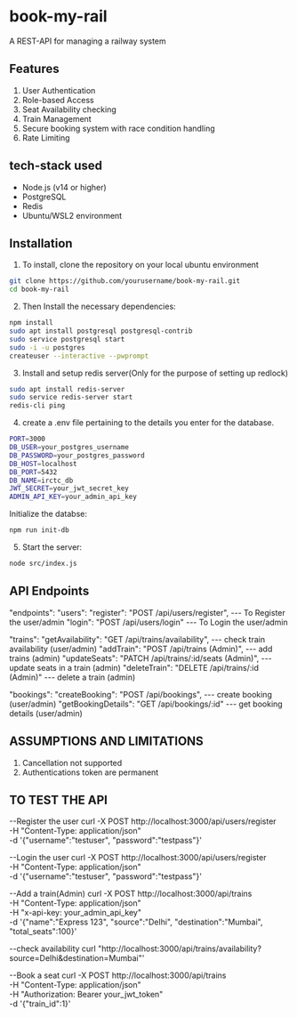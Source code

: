 # book-my-rail
A REST-API for managing a railway system

## Features
1. User Authentication
2. Role-based Access
3. Seat Availability checking
4. Train Management
5. Secure booking system with race condition handling
6. Rate Limiting

## tech-stack used
- Node.js (v14 or higher)
- PostgreSQL
- Redis
- Ubuntu/WSL2 environment

## Installation
1. To install, clone the repository on your local ubuntu environment
```bash
git clone https://github.com/yourusername/book-my-rail.git
cd book-my-rail
```

2. Then Install the necessary dependencies:
```bash
npm install
sudo apt install postgresql postgresql-contrib
sudo service postgresql start
sudo -i -u postgres
createuser --interactive --pwprompt
```

3. Install and setup redis server(Only for the purpose of setting up redlock)
```bash
sudo apt install redis-server
sudo service redis-server start
redis-cli ping
```

4. create a .env file pertaining to the details you enter for the database.
```bash
PORT=3000
DB_USER=your_postgres_username
DB_PASSWORD=your_postgres_password
DB_HOST=localhost
DB_PORT=5432
DB_NAME=irctc_db
JWT_SECRET=your_jwt_secret_key
ADMIN_API_KEY=your_admin_api_key
```

Initialize the databse:
```bash
npm run init-db
```

5. Start the server:
```bash
node src/index.js
```

## API Endpoints
"endpoints": 
"users": 
    "register": "POST /api/users/register", --- To Register the user/admin
    "login": "POST /api/users/login" --- To Login the user/admin

"trains": 
    "getAvailability": "GET /api/trains/availability", --- check train availability (user/admin)
    "addTrain": "POST /api/trains (Admin)", --- add trains (admin)
    "updateSeats": "PATCH /api/trains/:id/seats (Admin)", --- update seats in a train (admin)
    "deleteTrain": "DELETE /api/trains/:id (Admin)" --- delete a train (admin)

"bookings": 
    "createBooking": "POST /api/bookings", --- create booking (user/admin)
    "getBookingDetails": "GET /api/bookings/:id" --- get booking details (user/admin)



## ASSUMPTIONS AND LIMITATIONS
1. Cancellation not supported
2. Authentications token are permanent

## TO TEST THE API
--Register the user
curl -X POST http://localhost:3000/api/users/register \
-H "Content-Type: application/json" \
-d '{"username":"testuser", "password":"testpass"}'

--Login the user
curl -X POST http://localhost:3000/api/users/register \
-H "Content-Type: application/json" \
-d '{"username":"testuser", "password":"testpass"}'

--Add a train(Admin)
curl -X POST http://localhost:3000/api/trains \
-H "Content-Type: application/json" \
-H "x-api-key: your_admin_api_key" \
-d '{"name":"Express 123", "source":"Delhi", "destination":"Mumbai", "total_seats":100}'

--check availability 
curl "http://localhost:3000/api/trains/availability?source=Delhi&destination=Mumbai"'

--Book a seat
curl -X POST http://localhost:3000/api/trains \
-H "Content-Type: application/json" \
-H "Authorization: Bearer your_jwt_token" \
-d '{"train_id":1}'
